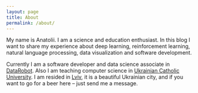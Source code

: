 ```yaml
---
layout: page
title: About
permalink: /about/
---
```


My name is Anatolii. I am a science and education enthusiast. In this blog I
want to share my experience about deep learning, reinforcement learning, natural
language processing, data visualization and software development.

Currently I am a software developer and data science associate in
[DataRobot](https://www.datarobot.com/). Also I am teaching computer science in
[Ukrainian Catholic University](http://cs.ucu.edu.ua/).
I am resided in [Lviv](https://en.wikipedia.org/wiki/Lviv), it is a
beautiful Ukrainian city, and if you want to go for a beer here – just send me a
message.
